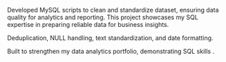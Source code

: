 Developed MySQL scripts to clean and standardize dataset, ensuring data quality for analytics and reporting. This project showcases my SQL expertise in preparing reliable data for business insights.

Deduplication, NULL handling, text standardization, and date formatting.

Built to strengthen my data analytics portfolio, demonstrating SQL skills .

